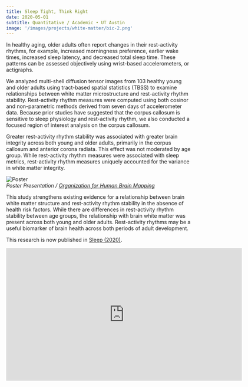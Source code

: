 ```yaml
---
title: Sleep Tight, Think Right
date: 2020-05-01
subtitle: Quantitative / Academic • UT Austin
image: '/images/projects/white-matter/bic-2.png'
---
```


In healthy aging, older adults often report changes in their rest-activity rhythms, for example, increased morningness preference, earlier wake times, increased sleep latency, and decreased total sleep time. These patterns can be assessed objectively using wrist-based accelerometers, or actigraphs. 

We analyzed multi-shell diffusion tensor images from 103 healthy young and older adults using tract-based spatial statistics (TBSS) to examine relationships between white matter microstructure and rest-activity rhythm stability. Rest-activity rhythm measures were computed using both cosinor and non-parametric methods derived from seven days of accelerometer data. Because prior studies have suggested that the corpus callosum is sensitive to sleep physiology and rest-activity rhythm, we also conducted a focused region of interest analysis on the corpus callosum.

Greater rest-activity rhythm stability was associated with greater brain integrity across both young and older adults, primarily in the corpus callosum and anterior corona radiata. This effect was not moderated by age group. While rest-activity rhythm measures were associated with sleep metrics, rest-activity rhythm measures uniquely accounted for the variance in white matter integrity.

<div class="gallery-box">
  <div class="gallery">
    <img src="/images/projects/white-matter/mcmahon_ohbm_2020.jpg" B loading="lazy" alt="Poster">
  </div>
  <em>Poster Presentation / <a href="https://humanbrainmapping.org" target="_blank">Organization for Human Brain Mapping</a></em>
</div>

This study strengthens existing evidence for a relationship between brain white matter structure and rest-activity rhythm stability in the absence of health risk factors. While there are differences in rest-activity rhythm stability between age groups, the relationship with brain white matter was present across both young and older adults. Rest-activity rhythms may be a useful biomarker of brain health across both periods of adult development.

This research is now published in [Sleep (2020)](https://doi.org/10.1093/sleep/zsaa266).

<iframe title="vimeo-player" src="https://player.vimeo.com/video/672413969?h=ab964b47f2" width="640" height="360" frameborder="0" allowfullscreen></iframe>
